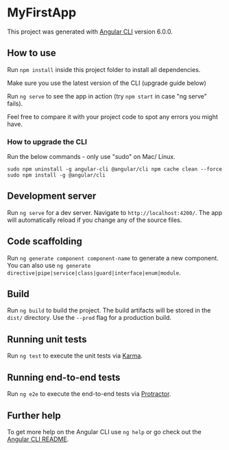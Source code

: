 # MyFirstApp

This project was generated with [Angular CLI](https://github.com/angular/angular-cli) version 6.0.0.

## How to use

Run `npm install` inside this project folder to install all dependencies.

Make sure you use the latest version of the CLI (upgrade guide below)

Run `ng serve` to see the app in action (try `npm start` in case "ng serve" fails).

Feel free to compare it with your project code to spot any errors you might have.


### How to upgrade the CLI

Run the below commands - only use "sudo" on Mac/ Linux.

`sudo npm uninstall -g angular-cli @angular/cli
npm cache clean --force
sudo npm install -g @angular/cli`

## Development server

Run `ng serve` for a dev server. Navigate to `http://localhost:4200/`. The app will automatically reload if you change any of the source files.

## Code scaffolding

Run `ng generate component component-name` to generate a new component. You can also use `ng generate directive|pipe|service|class|guard|interface|enum|module`.

## Build

Run `ng build` to build the project. The build artifacts will be stored in the `dist/` directory. Use the `--prod` flag for a production build.

## Running unit tests

Run `ng test` to execute the unit tests via [Karma](https://karma-runner.github.io).

## Running end-to-end tests

Run `ng e2e` to execute the end-to-end tests via [Protractor](http://www.protractortest.org/).

## Further help

To get more help on the Angular CLI use `ng help` or go check out the [Angular CLI README](https://github.com/angular/angular-cli/blob/master/README.md).
